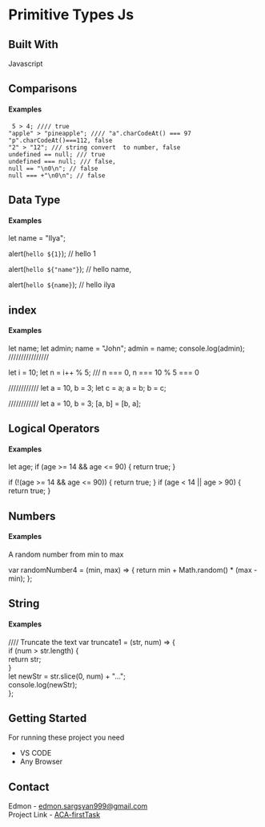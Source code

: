 # Primitive Types Js

## Built With
 Javascript


## Comparisons 
#### Examples
```
 5 > 4; //// true
"apple" > "pineapple"; //// "a".charCodeAt() === 97 "p".charCodeAt()===112, false
"2" > "12"; /// string convert  to number, false
undefined == null; /// true
undefined === null; /// false,
null == "\n0\n"; // false
null === +"\n0\n"; // false
```
## Data Type 
#### Examples
let name = "Ilya";

alert(`hello ${1}`); // hello 1

alert(`hello ${"name"}`); // hello name,

alert(`hello ${name}`); // hello ilya

## index 
#### Examples
let name;
let admin;
name = "John";
admin = name;
console.log(admin);
////////////////

let i = 10;
let n = i++ % 5;
/// n === 0, n === 10 % 5 === 0

////////////
let a = 10,
  b = 3;
let c = a;
a = b;
b = c;

////////////
let a = 10,
  b = 3;
[a, b] = [b, a];

## Logical Operators
#### Examples
let age;
if (age >= 14 && age <= 90) {
  return true;
}

if (!(age >= 14 && age <= 90)) {
  return true;
}
if (age < 14 || age > 90) {
  return true;
}
## Numbers
#### Examples
A random number from min to max

var randomNumber4 = (min, max) => {
  return min + Math.random() * (max - min);
}; 
## String
#### Examples
//// Truncate the text
var truncate1 = (str, num) => { <br />
  if (num > str.length) { <br />
    return str; <br />
  } <br />
  let newStr = str.slice(0, num) + "..."; <br />
  console.log(newStr); <br />
};
## Getting Started
For running these project you need 

* VS CODE 
* Any Browser

## Contact

Edmon - [edmon.sargsyan999@gmail.com](https://gmail.com) <br />
Project Link - [ACA-firstTask](https://github.com/Edmon999/ACA-firstTask)

